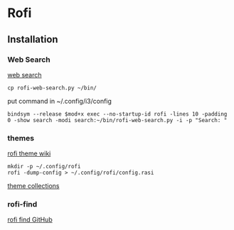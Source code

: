# Rofi

## Installation

### Web Search
[web search](https://github.com/pdonadeo/rofi-web-search)
```
cp rofi-web-search.py ~/bin/
```

put command in ~/.config/i3/config
```
bindsym --release $mod+x exec --no-startup-id rofi -lines 10 -padding 0 -show search -modi search:~/bin/rofi-web-search.py -i -p "Search: "
```

### themes
[rofi theme wiki](https://github.com/davatorium/rofi/wiki/themes)
```
mkdir -p ~/.config/rofi
rofi -dump-config > ~/.config/rofi/config.rasi
```

[theme collections](https://github.com/davatorium/rofi-themes)

### rofi-find

[rofi find GitHub](https://github.com/davatorium/rofi-scripts/tree/master/rofi-finder)

